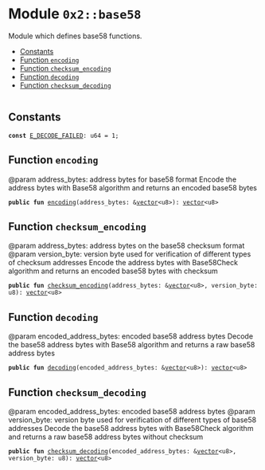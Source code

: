
<a name="0x2_base58"></a>

# Module `0x2::base58`

Module which defines base58 functions.


-  [Constants](#@Constants_0)
-  [Function `encoding`](#0x2_base58_encoding)
-  [Function `checksum_encoding`](#0x2_base58_checksum_encoding)
-  [Function `decoding`](#0x2_base58_decoding)
-  [Function `checksum_decoding`](#0x2_base58_checksum_decoding)


<pre><code></code></pre>



<a name="@Constants_0"></a>

## Constants


<a name="0x2_base58_E_DECODE_FAILED"></a>



<pre><code><b>const</b> <a href="base58.md#0x2_base58_E_DECODE_FAILED">E_DECODE_FAILED</a>: u64 = 1;
</code></pre>



<a name="0x2_base58_encoding"></a>

## Function `encoding`

@param address_bytes: address bytes for base58 format
Encode the address bytes with Base58 algorithm and returns an encoded base58 bytes


<pre><code><b>public</b> <b>fun</b> <a href="base58.md#0x2_base58_encoding">encoding</a>(address_bytes: &<a href="">vector</a>&lt;u8&gt;): <a href="">vector</a>&lt;u8&gt;
</code></pre>



<a name="0x2_base58_checksum_encoding"></a>

## Function `checksum_encoding`

@param address_bytes: address bytes on the base58 checksum format
@param version_byte: version byte used for verification of different types of checksum addresses
Encode the address bytes with Base58Check algorithm and returns an encoded base58 bytes with checksum


<pre><code><b>public</b> <b>fun</b> <a href="base58.md#0x2_base58_checksum_encoding">checksum_encoding</a>(address_bytes: &<a href="">vector</a>&lt;u8&gt;, version_byte: u8): <a href="">vector</a>&lt;u8&gt;
</code></pre>



<a name="0x2_base58_decoding"></a>

## Function `decoding`

@param encoded_address_bytes: encoded base58 address bytes
Decode the base58 address bytes with Base58 algorithm and returns a raw base58 address bytes


<pre><code><b>public</b> <b>fun</b> <a href="base58.md#0x2_base58_decoding">decoding</a>(encoded_address_bytes: &<a href="">vector</a>&lt;u8&gt;): <a href="">vector</a>&lt;u8&gt;
</code></pre>



<a name="0x2_base58_checksum_decoding"></a>

## Function `checksum_decoding`

@param encoded_address_bytes: encoded base58 address bytes
@param version_byte: version byte used for verification of different types of base58 addresses
Decode the base58 address bytes with Base58Check algorithm and returns a raw base58 address bytes without checksum


<pre><code><b>public</b> <b>fun</b> <a href="base58.md#0x2_base58_checksum_decoding">checksum_decoding</a>(encoded_address_bytes: &<a href="">vector</a>&lt;u8&gt;, version_byte: u8): <a href="">vector</a>&lt;u8&gt;
</code></pre>
